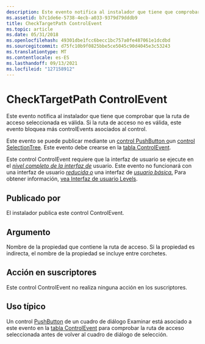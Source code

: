 ```yaml
---
description: Este evento notifica al instalador que tiene que comprobar que la ruta de acceso seleccionada es válida. Si la ruta de acceso no es válida, este evento bloquea más controlEvents asociados al control.
ms.assetid: b7c1de6e-5738-4ecb-a033-9379d79dddb9
title: CheckTargetPath ControlEvent
ms.topic: article
ms.date: 05/31/2018
ms.openlocfilehash: 49301dbe1fcc6becc1bc757a0fe487061e1dcdbd
ms.sourcegitcommit: d75fc10b9f0825bbe5ce5045c90d4045e3c53243
ms.translationtype: MT
ms.contentlocale: es-ES
ms.lasthandoff: 09/13/2021
ms.locfileid: "127158912"
---
```

# <a name="checktargetpath-controlevent"></a>CheckTargetPath ControlEvent

Este evento notifica al instalador que tiene que comprobar que la ruta de acceso seleccionada es válida. Si la ruta de acceso no es válida, este evento bloquea más controlEvents asociados al control.

Este evento se puede publicar mediante un [control PushButton o](pushbutton-control.md)un [control SelectionTree](selectiontree-control.md). Este evento debe crearse en la [tabla ControlEvent](controlevent-table.md).

Este control ControlEvent requiere que la interfaz de usuario se ejecute en el [*nivel completo de la interfaz de*](f-gly.md) usuario. Este evento no funcionará con una interfaz de usuario [*reducida o*](r-gly.md) una interfaz de [*usuario básica.*](b-gly.md) Para obtener información, [vea Interfaz de usuario Levels](user-interface-levels.md).

## <a name="published-by"></a>Publicado por

El instalador publica este control ControlEvent.

## <a name="argument"></a>Argumento

Nombre de la propiedad que contiene la ruta de acceso. Si la propiedad es indirecta, el nombre de la propiedad se incluye entre corchetes.

## <a name="action-on-subscribers"></a>Acción en suscriptores

Este control ControlEvent no realiza ninguna acción en los suscriptores.

## <a name="typical-use"></a>Uso típico

Un control [PushButton](pushbutton-control.md) de un cuadro de diálogo Examinar está asociado a este evento en la [tabla ControlEvent](controlevent-table.md) para comprobar la ruta de acceso seleccionada antes de volver al cuadro de diálogo de selección.

 

 



